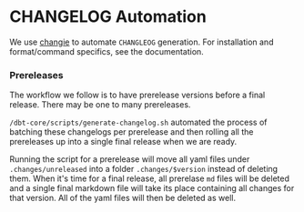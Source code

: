 # CHANGELOG Automation

We use [changie](https://changie.dev/) to automate `CHANGLEOG` generation.  For installation and format/command specifics, see the documentation.

### Prereleases

The workflow we follow is to have prerelease versions before a final release.  There may be one to many prereleases.

`/dbt-core/scripts/generate-changelog.sh` automated the process of batching these changelogs per prerelease and then rolling all the prereleases up into a single final release when we are ready.

Running the script for a prerelease will move all yaml files under `.changes/unreleased` into a folder `.changes/$version` instead of deleting them.  When it's time for a final release, all prerelase `md` files will be deleted and a single final markdown file will take its place containing all changes for that version.  All of the yaml files will then be deleted as well.
